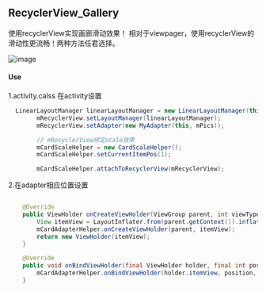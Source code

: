## RecyclerView_Gallery
使用recyclerView实现画廊滑动效果！
相对于viewpager，使用recyclerView的滑动性更流畅！两种方法任君选择。

![image](https://github.com/FollowExcellence/RecyclerView_Gallery/blob/master/GIF.gif)


#### Use
1.activity.calss 在activity设置
```Java
  LinearLayoutManager linearLayoutManager = new LinearLayoutManager(this, LinearLayoutManager.HORIZONTAL, false);
        mRecyclerView.setLayoutManager(linearLayoutManager);
        mRecyclerView.setAdapter(new MyAdapter(this, mPics));

        // mRecyclerView绑定scale效果
        mCardScaleHelper = new CardScaleHelper();
        mCardScaleHelper.setCurrentItemPos(1);

        mCardScaleHelper.attachToRecyclerView(mRecyclerView);
```
2.在adapter相应位置设置
```Java

    @Override
    public ViewHolder onCreateViewHolder(ViewGroup parent, int viewType) {
        View itemView = LayoutInflater.from(parent.getContext()).inflate(R.layout.item, parent, false);
        mCardAdapterHelper.onCreateViewHolder(parent, itemView);
        return new ViewHolder(itemView);
    }

    @Override
    public void onBindViewHolder(final ViewHolder holder, final int position) {
        mCardAdapterHelper.onBindViewHolder(holder.itemView, position, getItemCount());
    }
```
